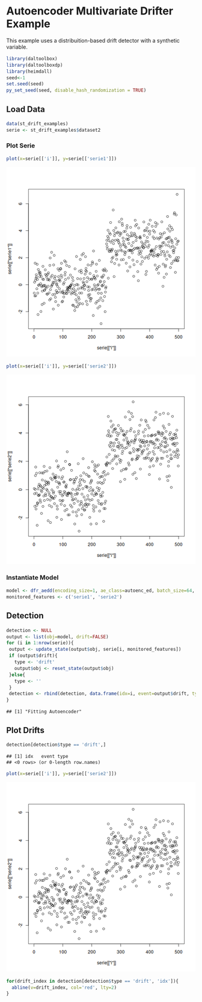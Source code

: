 # Autoencoder Multivariate Drifter Example

This example uses a distribuition-based drift detector with a synthetic variable.


``` r
library(daltoolbox)
library(daltoolboxdp)
library(heimdall)
seed<-1
set.seed(seed)
py_set_seed(seed, disable_hash_randomization = TRUE)
```

## Load Data


``` r
data(st_drift_examples)
serie <- st_drift_examples$dataset2
```

### Plot Serie


``` r
plot(x=serie[['i']], y=serie[['serie1']])
```

![plot of chunk unnamed-chunk-3](fig/dfr_aedd/unnamed-chunk-3-1.png)

``` r
plot(x=serie[['i']], y=serie[['serie2']])
```

![plot of chunk unnamed-chunk-3](fig/dfr_aedd/unnamed-chunk-3-2.png)

### Instantiate Model


``` r
model <- dfr_aedd(encoding_size=1, ae_class=autoenc_ed, batch_size=64, monitoring_step=10, window_size=256)
monitored_features <- c('serie1', 'serie2')
```

## Detection


``` r
detection <- NULL
output <- list(obj=model, drift=FALSE)
for (i in 1:nrow(serie)){
 output <- update_state(output$obj, serie[i, monitored_features])
 if (output$drift){
   type <- 'drift'
   output$obj <- reset_state(output$obj)
 }else{
   type <- ''
 }
 detection <- rbind(detection, data.frame(idx=i, event=output$drift, type=type))
}
```

```
## [1] "Fitting Autoencoder"
```

## Plot Drifts


``` r
detection[detection$type == 'drift',]
```

```
## [1] idx   event type 
## <0 rows> (or 0-length row.names)
```


``` r
plot(x=serie[['i']], y=serie[['serie2']])
```

![plot of chunk unnamed-chunk-7](fig/dfr_aedd/unnamed-chunk-7-1.png)

``` r
for(drift_index in detection[detection$type == 'drift', 'idx']){
  abline(v=drift_index, col='red', lty=2)
}
```
